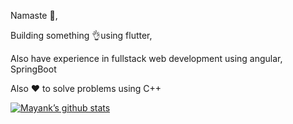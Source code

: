 Namaste 🙏,

Building something 👌using flutter,

Also have experience in fullstack web development using angular, SpringBoot

Also ❤️ to solve problems using C++

[![Mayank’s github stats](https://github-readme-stats.vercel.app/api?username=mayhim182)](https://github.com/mayhim182)
